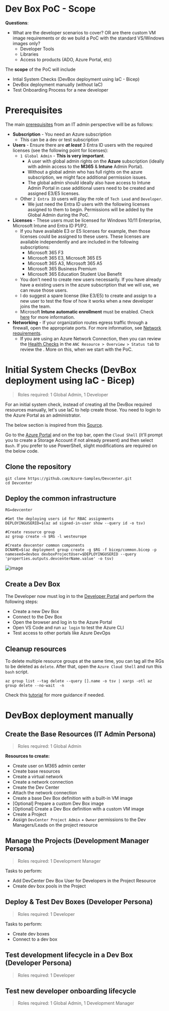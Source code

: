 # Dev Box PoC - Scope

**Questions**:
* What are the developer scenarios to cover? OR are there custom VM image requirements or do we build a PoC with the standard VS/Windows images only?
   * Developer Tools
   * Libraries
   * Access to products (ADO, Azure Portal, etc)

The **scope** of the PoC will include
* Intial System Checks (DevBox deployment using IaC - Bicep)
* DevBox deployment manually (without IaC)
* Test Onboarding Process for a new developer

# Prerequisites

The main [prerequisites](https://learn.microsoft.com/en-us/azure/dev-box/quickstart-configure-dev-box-service#prerequisites) from an IT admin perspective will be as follows:

* **Subscription** - You need an Azure subscription
    * This can be a dev or test subscription 
* **Users** - Ensure there are **_at least_** 3 Entra ID users with the required licenses (see the following point for licenses):
    * `1 Global Admin` - **This is very important**.
        * A user with global admin rights on the **Azure** subscription (ideally with admin access to the **M365** & **Intune** Admin Portal).
        * Without a global admin who has full rights on the azure subscription, we might face additional permission issues.
        * The global admin should ideally also have access to Intune Admin Portal in case additional users need to be created and assigned E3/E5 licenses.
    * Other `2 Entra ID` users will play the role of `Tech Lead` and `Developer`.
        * We just need the Entra ID users with the following licenses assigned to them to begin. Permissions will be added by the Global Admin during the PoC.
* **Licenses** - These users must be licensed for Windows 10/11 Enterprise, Microsoft Intune and Entra ID P1/P2.
    * If you have available E3 or E5 licenses for example, then those licenses could be assigned to these users. These licenses are available independently and are included in the following subscriptions:
        * Microsoft 365 F3
        * Microsoft 365 E3, Microsoft 365 E5
        * Microsoft 365 A3, Microsoft 365 A5
        * Microsoft 365 Business Premium
        * Microsoft 365 Education Student Use Benefit
    * You don't need to create new users necessarily. If you have already have a existing users in the azure subscription that we will use, we can reuse those users.
    * I do suggest a spare license (like E3/E5) to create and assign to a new user to test the flow of how it works when a new developer joins the team.
    * Microsoft **Intune automatic enrollment** must be enabled. Check [here](https://learn.microsoft.com/en-us/mem/intune/enrollment/quickstart-setup-auto-enrollment#set-up-automatic-enrollment) for more information.
* **Networking** - If your organization routes egress traffic through a firewall, open the appropriate ports. For more information, see [Network requirements](https://learn.microsoft.com/en-us/windows-365/enterprise/requirements-network?tabs=enterprise%2Cent).
    * If you are using an Azure Network Connection, then you can review the [Health Checks](https://learn.microsoft.com/en-us/windows-365/enterprise/health-checks) in the `ANC Resource > Overview > Status tab` to review the . More on this, when we start with the PoC.


# Initial System Checks (DevBox deployment using IaC - Bicep)

> Roles required: 1 Global Admin, 1 Developer

For an initial system check, instead of creating all the DevBox required resources manually, let's use IaC to help create those. You need to login to the Azure Portal as an administrator.

The below section is inspired from this [Source](https://github.com/Azure-Samples/Devcenter). 

Go to the [Azure Portal](https://portal.azure.com/) and on the top bar, open the `Cloud Shell` (it'll prompt you to create a Storage Account if not already present) and then select `Bash`. If you prefer to use PowerShell, slight modifications are required on the below code.

## Clone the repository

    git clone https://github.com/Azure-Samples/Devcenter.git
    cd Devcenter

## Deploy the common infrastructure

    RG=devcenter
  
    #Get the deploying users id for RBAC assignments
    DEPLOYINGUSERID=$(az ad signed-in-user show --query id -o tsv)
    
    #Create resource group
    az group create -n $RG -l westeurope
    
    #Create devcenter common components
    DCNAME=$(az deployment group create -g $RG -f bicep/common.bicep -p nameseed=devbox devboxProjectUser=$DEPLOYINGUSERID --query 'properties.outputs.devcenterName.value' -o tsv)

![image](https://github.com/kcodeg123/DevBoxPoC/assets/3813135/28ef5b80-5c76-4eba-b0bb-3b8b8d3dfe9a)

## Create a Dev Box
The Developer now must log in to the [Developer Portal](https://devportal.microsoft.com/) and perform the following steps:
* Create a new Dev Box
* Connect to the Dev Box
* Open the browser and log in to the Azure Portal
* Open VS Code and run `az login` to test the Azure CLI
* Test access to other portals like Azure DevOps

## Cleanup resources

To delete multiple resource groups at the same time,  you can tag all the RGs to be deleted as `delete`.  After that, open the `Azure Cloud Shell` and run this `bash` script.

    az group list --tag delete --query [].name -o tsv | xargs -otl az group delete --no-wait  -n

Check this [tutorial](https://blog.jongallant.com/2020/05/azure-delete-multiple-resource-groups/) for more guidance if needed.

# DevBox deployment manually

## Create the Base Resources (IT Admin Persona)

> Roles required: 1 Global Admin

**Resources to create:**
* Create user on M365 admin center
* Create base resources
* Create a virtual network
* Create a network connection
* Create the Dev Center
* Attach the network connection
* Create a base Dev Box definition with a built-in VM image
* [Optional] Prepare a custom Dev Box image
* [Optional] Create a Dev Box definition with a custom VM image
* Create a Project
* Assign `DevCenter Project Admin` + `Owner` permissions to the Dev Managers/Leads on the project resource

## Manage the Projects (Development Manager Persona)
> Roles required: 1 Development Manager

Tasks to perform:
* Add DevCenter Dev Box User for Developers in the Project Resource
* Create dev box pools in the Project

## Deploy & Test Dev Boxes (Developer Persona)
> Roles required: 1 Developer

Tasks to perform:
* Create dev boxes
* Connect to a dev box

## Test development lifecycle in a Dev Box (Developer Persona)
> Roles required: 1 Developer

## Test new developer onboarding lifecycle
> Roles required: 1 Global Admin, 1 Development Manager
